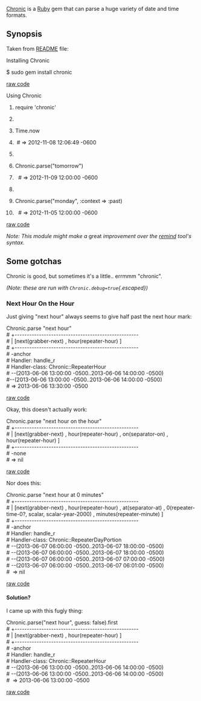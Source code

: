 <div id="wikitext">

<span id="excerpt"></span> [Chronic](http://chronic.rubyforge.org) is a
[Ruby](http://wiki.tamouse.org?n=Technology.Ruby?action=print) gem that
can parse a huge variety of date and time formats. <span
id="excerptend"></span>

<div class="vspace">

</div>

Synopsis
--------

Taken from [README](http://chronic.rubyforge.org/files/README.html)
file:

<div class="vspace">

</div>

<div id="sourceblock1" class="sourceblock">

<div class="sourceblocktext">

<div class="bash">

<div class="head">

Installing Chronic

</div>

<span class="co4">\$ </span><span class="kw2">sudo</span> gem <span
class="kw2">install</span> chronic

</div>

</div>

<div class="sourceblocklink">

[raw
code](http://wiki.tamouse.org?n=Technology.RubyClassChronic?action=sourceblock&num=1)

</div>

</div>

<div class="vspace">

</div>

<div id="sourceblock2" class="sourceblock">

<div class="sourceblocktext">

<div class="ruby">

<div class="head">

Using Chronic

</div>

1.  <div class="de1">

    <span class="kw3">require</span> <span class="st0">'chronic'</span>

    </div>

2.  <div class="de1">

     

    </div>

3.  <div class="de1">

    <span class="kw4">Time</span>.<span class="me1">now</span>

    </div>

4.  <div class="de1">

     <span class="co1">\# =\> 2012-11-08 12:06:49 -0600 </span>

    </div>

5.  <div class="de2">

     

    </div>

6.  <div class="de1">

    Chronic.<span class="me1">parse</span><span
    class="br0">(</span><span class="st0">"tomorrow"</span><span
    class="br0">)</span>

    </div>

7.  <div class="de1">

      <span class="co1">\# =\> 2012-11-09 12:00:00 -0600 </span>

    </div>

8.  <div class="de1">

     

    </div>

9.  <div class="de1">

    Chronic.<span class="me1">parse</span><span
    class="br0">(</span><span class="st0">"monday"</span>, <span
    class="re3">:context</span> <span class="sy0">=\></span> <span
    class="re3">:past</span><span class="br0">)</span>

    </div>

10. <div class="de2">

      <span class="co1">\# =\> 2012-11-05 12:00:00 -0600</span>

    </div>

</div>

</div>

<div class="sourceblocklink">

[raw
code](http://wiki.tamouse.org?n=Technology.RubyClassChronic?action=sourceblock&num=2)

</div>

</div>

*Note: This module might make a* great *improvement over the
[remind](http://wiki.tamouse.org?n=Technology.Remind?action=print)
tool's syntax.*

<div class="vspace">

</div>

Some gotchas
------------

Chronic is good, but sometimes it's a little.. errmmm "chronic".

*(Note: these are run with `Chronic.debug=true`{.escaped})*

<div class="vspace">

</div>

### Next Hour On the Hour

Just giving "next hour" always seems to give half past the next hour
mark:

<div class="vspace">

</div>

<div id="sourceblock3" class="sourceblock">

<div class="sourceblocktext">

<div class="ruby">

Chronic.<span class="me1">parse</span> <span class="st0">"next
hour"</span>\
 <span
class="co1">\# +---------------------------------------------------</span>\
 <span class="co1">\# | [next(grabber-next) , hour(repeater-hour)
]</span>\
 <span
class="co1">\# +---------------------------------------------------</span>\
 <span class="co1">\# -anchor</span>\
 <span class="co1">\# Handler: handle\_r</span>\
 <span class="co1">\# Handler-class: Chronic::RepeaterHour</span>\
 <span class="co1">\# --(2013-06-06 13:00:00 -0500..2013-06-06
14:00:00 -0500)</span>\
 <span class="co1">\#--(2013-06-06 13:00:00 -0500..2013-06-06
14:00:00 -0500)</span>\
 <span class="co1">\# =\> 2013-06-06 13:30:00 -0500</span>

</div>

</div>

<div class="sourceblocklink">

[raw
code](http://wiki.tamouse.org?n=Technology.RubyClassChronic?action=sourceblock&num=3)

</div>

</div>

Okay, this doesn't actually work:

<div class="vspace">

</div>

<div id="sourceblock4" class="sourceblock">

<div class="sourceblocktext">

<div class="ruby">

Chronic.<span class="me1">parse</span> <span class="st0">"next hour on
the hour"</span>\
 <span
class="co1">\# +---------------------------------------------------</span>\
 <span class="co1">\# | [next(grabber-next) , hour(repeater-hour) ,
on(separator-on) , hour(repeater-hour) ]</span>\
 <span
class="co1">\# +---------------------------------------------------</span>\
 <span class="co1">\# -none</span>\
 <span class="co1">\# =\> nil</span>

</div>

</div>

<div class="sourceblocklink">

[raw
code](http://wiki.tamouse.org?n=Technology.RubyClassChronic?action=sourceblock&num=4)

</div>

</div>

Nor does this:

<div class="vspace">

</div>

<div id="sourceblock5" class="sourceblock">

<div class="sourceblocktext">

<div class="ruby">

Chronic.<span class="me1">parse</span> <span class="st0">"next hour at 0
minutes"</span>\
 <span
class="co1">\# +---------------------------------------------------</span>\
 <span class="co1">\# | [next(grabber-next) , hour(repeater-hour) ,
at(separator-at) , 0(repeater-time-0?, scalar, scalar-year-2000) ,
minutes(repeater-minute) ]</span>\
 <span
class="co1">\# +---------------------------------------------------</span>\
 <span class="co1">\# -anchor</span>\
 <span class="co1">\# Handler: handle\_r</span>\
 <span class="co1">\# Handler-class: Chronic::RepeaterDayPortion</span>\
 <span class="co1">\# --(2013-06-07 06:00:00 -0500..2013-06-07
18:00:00 -0500)</span>\
 <span class="co1">\# --(2013-06-07 06:00:00 -0500..2013-06-07
18:00:00 -0500)</span>\
 <span class="co1">\# --(2013-06-07 06:00:00 -0500..2013-06-07
07:00:00 -0500)</span>\
 <span class="co1">\# --(2013-06-07 06:00:00 -0500..2013-06-07
06:01:00 -0500)</span>\
 <span class="co1">\#  =\> nil</span>

</div>

</div>

<div class="sourceblocklink">

[raw
code](http://wiki.tamouse.org?n=Technology.RubyClassChronic?action=sourceblock&num=5)

</div>

</div>

<div class="vspace">

</div>

#### Solution?

I came up with this fugly thing:

<div class="vspace">

</div>

<div id="sourceblock6" class="sourceblock">

<div class="sourceblocktext">

<div class="ruby">

Chronic.<span class="me1">parse</span><span class="br0">(</span><span
class="st0">"next hour"</span>, guess: <span
class="kw2">false</span><span class="br0">)</span>.<span
class="me1">first</span>\
 <span
class="co1">\# +---------------------------------------------------</span>\
 <span class="co1">\# | [next(grabber-next) , hour(repeater-hour)
]</span>\
 <span
class="co1">\# +---------------------------------------------------</span>\
 <span class="co1">\# -anchor</span>\
 <span class="co1">\# Handler: handle\_r</span>\
 <span class="co1">\# Handler-class: Chronic::RepeaterHour</span>\
 <span class="co1">\# --(2013-06-06 13:00:00 -0500..2013-06-06
14:00:00 -0500)</span>\
 <span class="co1">\# --(2013-06-06 13:00:00 -0500..2013-06-06
14:00:00 -0500)</span>\
 <span class="co1">\#  =\> 2013-06-06 13:00:00 -0500</span>

</div>

</div>

<div class="sourceblocklink">

[raw
code](http://wiki.tamouse.org?n=Technology.RubyClassChronic?action=sourceblock&num=6)

</div>

</div>

<div class="vspace">

</div>

<div style="display: none;">

Summary:Chronic is a Ruby class that allows you to find timestamps based
on natural (human) language" Parent:(Technology.)Ruby <span
class="wikiword">[IncludeMe](http://wiki.tamouse.org?n=Technology.IncludeMe?action=edit)[?](http://wiki.tamouse.org?n=Technology.IncludeMe?action=edit)</span>:[Ruby](http://wiki.tamouse.org?n=Technology.Ruby?action=print)
Categories:[Articles](http://wiki.tamouse.org?n=Category.Articles),[HowTos](http://wiki.tamouse.org?n=Category.HowTos)
Tags: ruby, date parsing, gems

</div>

</div>

